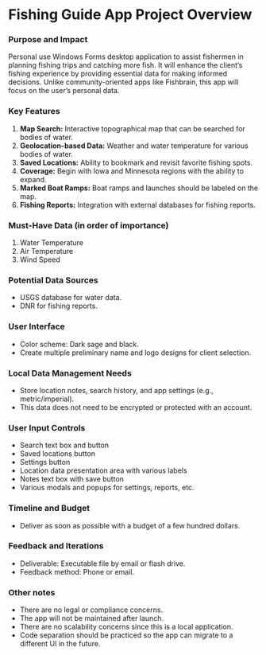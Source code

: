 # Fishing Guide App Project Overview

### Purpose and Impact
Personal use Windows Forms desktop application to assist fishermen in planning fishing trips and catching more fish. It will enhance the client’s fishing experience by providing essential data for making informed decisions. Unlike community-oriented apps like Fishbrain, this app will focus on the user’s personal data.

### Key Features
1. **Map Search:** Interactive topographical map that can be searched for bodies of water.
2. **Geolocation-based Data:** Weather and water temperature for various bodies of water.
3. **Saved Locations:** Ability to bookmark and revisit favorite fishing spots.
4. **Coverage:** Begin with Iowa and Minnesota regions with the ability to expand.
5. **Marked Boat Ramps:** Boat ramps and launches should be labeled on the map.
6. **Fishing Reports:** Integration with external databases for fishing reports.

### Must-Have Data (in order of importance)
1. Water Temperature
2. Air Temperature
3. Wind Speed

### Potential Data Sources
- USGS database for water data.
- DNR for fishing reports.

### User Interface
- Color scheme: Dark sage and black.
- Create multiple preliminary name and logo designs for client selection.

### Local Data Management Needs
- Store location notes, search history, and app settings (e.g., metric/imperial).
- This data does not need to be encrypted or protected with an account.

### User Input Controls
- Search text box and button
- Saved locations button
- Settings button
- Location data presentation area with various labels
- Notes text box with save button
- Various modals and popups for settings, reports, etc.

### Timeline and Budget
- Deliver as soon as possible with a budget of a few hundred dollars.

### Feedback and Iterations
- Deliverable: Executable file by email or flash drive.
- Feedback method: Phone or email.

### Other notes
- There are no legal or compliance concerns.
- The app will not be maintained after launch.
- There are no scalability concerns since this is a local application.
- Code separation should be practiced so the app can migrate to a different UI in the future.
